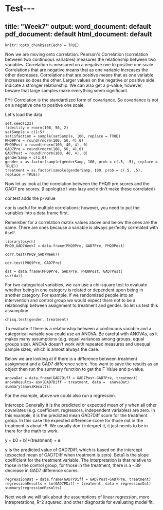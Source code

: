 # Test---
title: "Week7"
output:
  word_document: default
  pdf_document: default
  html_document: default
---

```{r setup, include=FALSE}
knitr::opts_chunk$set(echo = TRUE)
```
Now we are moving onto correlation. Pearson's Correlation (correlation between two continuous variables) measures the relationship between two variables.  Correlation is measured on a negative one to positive one scale. Correlations that are negative means that as one variable increases the other decreases.  Correlations that are positive means that as one variable increases so does the other.  Larger values on the negative or positive side indicate a stronger relationship.  We can also get a p-value; however, beware that large samples make everything seem significant.    

FYI: Correlation is the standardized form of covariance.  So covariance is not on a negative one to positive one scale.

Let's load the data
```{r, echo=FALSE}
set.seed(123)
fideility = rnorm(100, 50, 2)
satSample = c(1:5)
satisfaction = sample(satSample, 100, replace = TRUE)
PHQ9Pre = round(rnorm(100, 50, 4),0)
PHQ9Post = round(rnorm(100, 40, 4), 0)
GAD7Pre = round(rnorm(100, 50, 4),0)
GAD7Post = round(rnorm(100, 40, 4), 0)
genderSamp = c(1,0)
gender = as.factor(sample(genderSamp, 100, prob = c(.5, .5), replace = TRUE))
treatment = as.factor(sample(genderSamp, 100, prob = c(.5, .5), replace = TRUE))
```
Now let us look at the correlation between the PHQ9 pre scores and the GAD7 pre scores. (I apologize I was lazy and didn't make these correlated) 

cor.test adds the p-value

cor is useful for multiple correlations; however, you need to put the variables into a data frame first.

Remember for a correlation matrix values above and below the ones are the same.  There are ones because a variable is always perfectly correlated with itself. 
```{r}
library(psych)
PHQ9_GAD7Week7 = data.frame(PHQ9Pre, GAD7Pre, PHQ9Post)

corr.test(PHQ9_GAD7Week7)

cor.test(PHQ9Pre, GAD7Pre)

dat = data.frame(PHQ9Pre, GAD7Pre, PHQ9Post, GAD7Post)
cor(dat)
```
For two categorical variables, we can use a chi-square test to evaluate whether being in one category is related or dependent upon being in another category.  For example, if we randomized people into an intervention and control group we would expect there not to be a relationship between assignment to treatment and gender.  So let us test this assumption
```{r}
chisq.test(gender, treatment)
```
To evaluate if there is a relationship between a continuous variable and a categorical variable you could use an ANOVA.  Be careful with ANOVAs, as it makes many assumptions (e.g. equal variances among groups, equal groups size).  ANOVA doesn't work with repeated measures and unequal sample sizes, which is almost always the case.

Below we are looking at if there is a difference between treatment assignment and a GAD7 difference score.  You want to save the results as an object then run the summary function to get the F-Value and p-value. 
```{r}
anovaDat = data.frame(GAD7Diff = GAD7Post-GAD7Pre, treatment) 
anovaResults= aov(GAD7Diff ~ treatment, data =  anovaDat)
summary(anovaResults)
```
For the example, above we could also run a regression.  

Intercept: Generally it is the predicted or expected mean of y when all other covariates (e.g. coefficient, regressors, independent variables) are zero.  In this example, it is the predicted mean GAD7Diff score for the treatment group.  In this case the expected difference score for those not in the treatment is about -9.  We usually don't interpret it, it just needs to be in there for the math to work.  

y = b0 + b1*(treatment) + e

y is the predicted value of GAD7Diff, which is based on the intercept (expected mean of GAD7Diff when treatment is zero). Beta1 is the slope coefficient for the treatment variable.  The interpretation is that relative to those in the control group, for those in the treatment, there is a -.39 decrease in GAD7 difference scores.  
```{r}
regressionDat = data.frame(GAD7PDiff = GAD7Post-GAD7Pre, treatment)
regressionResults = lm(GAD7PDiff ~ treatment, data = regressionDat)
summary(regressionResults)
```
Next week we will talk about the assumptions of linear regression, more intrepretations, R^2 squared, and other diagnostis for evaluating model fit.  
